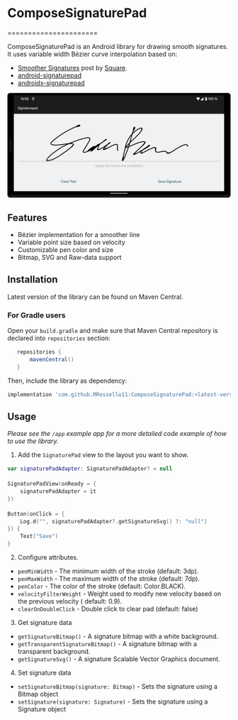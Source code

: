# ComposeSignaturePad
======================

ComposeSignaturePad is an Android library for drawing smooth signatures. It uses variable width
Bézier curve interpolation based on:

- [Smoother Signatures](https://developer.squareup.com/blog/smoother-signatures) post by [Square](https://squareup.com).
- [android-signaturepad](https://github.com/warting/android-signaturepad)
- [androidx-signaturepad](https://github.com/thiago-you/androidx-signaturepad)

![Screenshot](/images/header.png)

## Features

* Bézier implementation for a smoother line
* Variable point size based on velocity
* Customizable pen color and size
* Bitmap, SVG and Raw-data support

## Installation

Latest version of the library can be found on Maven Central.

### For Gradle users

Open your `build.gradle` and make sure that Maven Central repository is declared into `repositories`
section:

```gradle
   repositories {
       mavenCentral()
   }
```

Then, include the library as dependency:

```gradle
implementation 'com.github.MRossello11:ComposeSignaturePad:<latest-version>'
```

## Usage

*Please see the `/app` example app for a more detailed code example of how to use the
library.*

1. Add the `SignaturePad` view to the layout you want to show.

```kotlin
var signaturePadAdapter: SignaturePadAdapter? = null

SignaturePadView(onReady = {
    signaturePadAdapter = it
})

Button(onClick = {
    Log.d("", signaturePadAdapter?.getSignatureSvg() ?: "null")
}) {
    Text("Save")
}
```

2. Configure attributes.

* `penMinWidth` - The minimum width of the stroke (default: 3dp).
* `penMaxWidth` - The maximum width of the stroke (default: 7dp).
* `penColor` - The color of the stroke (default: Color.BLACK).
* `velocityFilterWeight` - Weight used to modify new velocity based on the previous velocity (
  default: 0.9).
* `clearOnDoubleClick` - Double click to clear pad (default: false)

3. Get signature data

* `getSignatureBitmap()` - A signature bitmap with a white background.
* `getTransparentSignatureBitmap()` - A signature bitmap with a transparent background.
* `getSignatureSvg()` - A signature Scalable Vector Graphics document.

4. Set signature data
* `setSignatureBitmap(signature: Bitmap)` - Sets the signature using a Bitmap object
* `setSignature(signature: Signature)` - Sets the signature using a Signature object